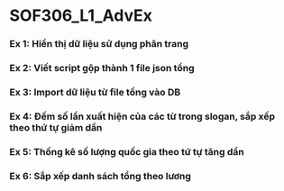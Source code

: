 # SOF306_L1_AdvEx

### Ex 1: Hiển thị dữ liệu sử dụng phân trang

### Ex 2: Viết script gộp thành 1 file json tổng

### Ex 3: Import dữ liệu từ file tổng vào DB

### Ex 4: Đếm số lần xuất hiện của các từ trong slogan, sắp xếp theo thứ tự giảm dần

### Ex 5: Thống kê số lượng quốc gia theo tứ tự tăng dần

### Ex 6: Sắp xếp danh sách tổng theo lương
